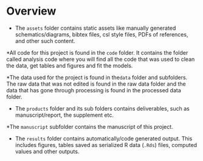# Overview



* The `assets` folder contains static assets like manually generated schematics/diagrams, bibtex files, csl style files, PDFs of references, and other such content. 

*All code for this project is found in the `code` folder. It contains the folder called analysis code where you will find all the code that was used to clean the data, get tables and figures and fit the models. 


*The data used for the project is found in the`data` folder and subfolders. The raw data that was not edited is found in the raw data folder and the data that has gone through processing is found in the processed data folder.


* The `products` folder and its sub folders contains deliverables, such as manuscript/report, the supplement etc.

*The  `manuscript` subfolder contains the manuscript of this project.


* The `results` folder contains automatically/code generated output. This includes figures, tables saved as serialized R data (`.Rds`) files, computed values and other outputs. 

